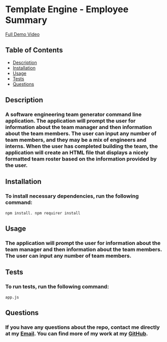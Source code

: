 # **Template Engine - Employee Summary**
[Full Demo Video](https://drive.google.com/file/d/1K2yR6sHweydU8an7evdnZ2a4W-ZytH38/preview)


## Table of Contents
- [Description](#description)
- [Installation](#installation)
- [Usage](#usage)
- [Tests](#tests)
- [Questions](#questions)

## Description
### A software engineering team generator command line application. The application will prompt the user for information about the team manager and then information about the team members. The user can input any number of team members, and they may be a mix of engineers and interns. When the user has completed building the team, the application will create an HTML file that displays a nicely formatted team roster based on the information provided by the user.

## Installation
### To install necessary dependencies, run the following command: 
```
npm install. npm requirer install
```

## Usage
### The application will prompt the user for information about the team manager and then information about the team members. The user can input any number of team members.

## Tests
### To run tests, run the following command: 
 ``` 
app.js
 ```
 
## Questions
### If you have any questions about the repo, contact me directly at my [Email](mailto:tset). You can find more of my work at my [GitHub](https://github.com/tse).
